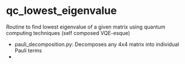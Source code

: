 # qc_lowest_eigenvalue
Routine to find lowest eigenvalue of a given matrix using quantum computing techniques (self composed VQE-esque)

* pauli_decomposition.py: Decomposes any 4x4 matrix into individual Pauli terms
* 
